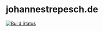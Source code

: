 # johannestrepesch.de

[![Build Status](https://travis-ci.com/HannesT117/johannestrepesch.de.svg?branch=master)](https://travis-ci.com/HannesT117/johannestrepesch.de)
